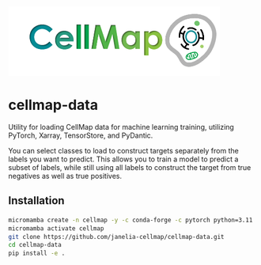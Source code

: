 <img src="https://raw.githubusercontent.com/janelia-cellmap/dacapo/main/docs/source/_static/CellMapLogo.png" alt="CellMap logo" width="85%">

# cellmap-data

<!-- [![License](https://img.shields.io/pypi/l/cellmap-data.svg?color=green)](https://github.com/janelia-cellmap/cellmap-data/blob/main/LICENSE)
[![PyPI](https://img.shields.io/pypi/v/cellmap-data.svg?color=green)](https://pypi.org/project/cellmap-data)
[![Python Version](https://img.shields.io/pypi/pyversions/cellmap-data.svg?color=green)](https://python.org) -->

Utility for loading CellMap data for machine learning training, utilizing PyTorch, Xarray, TensorStore, and PyDantic.

You can select classes to load to construct targets separately from the labels you want to predict. This allows you to train a model to predict a subset of labels, while still using all labels to construct the target from true negatives as well as true positives.

## Installation

```bash
micromamba create -n cellmap -y -c conda-forge -c pytorch python=3.11
micromamba activate cellmap
git clone https://github.com/janelia-cellmap/cellmap-data.git
cd cellmap-data
pip install -e .
```
